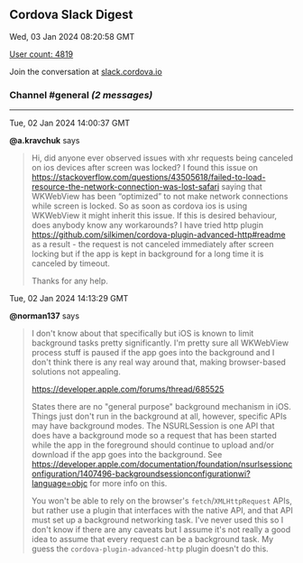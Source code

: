 ## Cordova Slack Digest
Wed, 03 Jan 2024 08:20:58 GMT

[User count: 4819](https://cordova.slack.com/)


Join the conversation at [slack.cordova.io](http://slack.cordova.io/)

### __Channel #general__ _(2 messages)_
---

Tue, 02 Jan 2024 14:00:37 GMT

__@a.kravchuk__ says 
> Hi, did anyone ever observed issues with xhr requests being canceled on ios devices after screen was locked?
> I found this issue on <https://stackoverflow.com/questions/43505618/failed-to-load-resource-the-network-connection-was-lost-safari> saying that WKWebView has been “optimized” to not make network connections while screen is locked. So as soon as cordova ios is using WKWebView it might inherit this issue.
> If this is desired behaviour, does anybody know any workarounds?
> I have tried http plugin <https://github.com/silkimen/cordova-plugin-advanced-http#readme> as a result - the request is not canceled immediately after screen locking but if the app is kept in background for a long time  it is canceled by timeout.
> 
> Thanks for any help.
> 

Tue, 02 Jan 2024 14:13:29 GMT

__@norman137__ says 
> I don't know about that specifically but iOS is known to limit background tasks pretty significantly. I'm pretty sure all WKWebView process stuff is paused if the app goes into the background and I don't think there is any real way around that, making browser-based solutions not appealing.
> 
> <https://developer.apple.com/forums/thread/685525>
> 
> States there are no "general purpose" background mechanism in iOS. Things just don't run in the background at all, however, specific APIs may have background modes. The NSURLSession is one API that does have a background mode so a request that has been started while the app in the foreground should continue to upload and/or download if the app goes into the background. See <https://developer.apple.com/documentation/foundation/nsurlsessionconfiguration/1407496-backgroundsessionconfigurationwi?language=objc> for more info on this.
> 
> You won't be able to rely on the browser's `fetch`/`XMLHttpRequest` APIs, but rather use a plugin that interfaces with the native API, and that API must set up a background networking task. I've never used this so I don't know if there are any caveats but I assume it's not really a good idea to assume that every request can be a background task. My guess the `cordova-plugin-advanced-http` plugin doesn't do this.
> 
